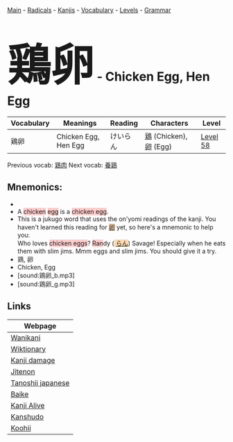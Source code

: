 <style> bigfont {font-size: 100px}</style>
[Main](../README.md) -
[Radicals](../radicals.md) -
[Kanjis](../kanjis.md) -
[Vocabulary](../vocabulary.md) -
[Levels](../levels.md) -
[Grammar](../grammar.md)
# <bigfont> 鶏卵</bigfont> - Chicken Egg, Hen Egg 

| Vocabulary | Meanings | Reading | Characters | Level |
| --- | --- | --- | --- | --- |
| 鶏卵 | Chicken Egg, Hen Egg | けいらん |  [鶏](../kanjis/鶏.md) (Chicken), [卵](../kanjis/卵.md) (Egg) | [Level 58](../levels/wk_level58.md) |

Previous vocab: [鶏肉](鶏肉.md) Next vocab: [養鶏](養鶏.md) 

## Mnemonics:

* 
* A <span style="background-color:#ffcccb"> chicken</span> <span style="background-color:#ffcccb"> egg</span> is a <span style="background-color:#ffcccb"> chicken egg</span>.
* This is a jukugo word that uses the on'yomi readings of the kanji. You haven't learned this reading for <span style="background-color:#fed8b1"> [卵](https://jisho.org/search/卵)</span> yet, so here's a mnemonic to help you:<br />Who loves <span style="background-color:#ffcccb"> chicken eggs</span>? <span style="background-color:#ffcccb"> Ran</span>dy (<span style="background-color:#fed8b1"> [らん](https://jisho.org/search/らん)</span>) Savage! Especially when he eats them with slim jims. Mmm eggs and slim jims. You should give it a try.
* 鶏, 卵
* Chicken, Egg
* [sound:鶏卵_b.mp3]
* [sound:鶏卵_g.mp3]


## Links 

| Webpage |
| --- |
| [Wanikani          ](https://www.wanikani.com/kanji/鶏卵) |
| [Wiktionary        ](https://en.wiktionary.org/wiki/鶏卵) |
| [Kanji damage      ](http://www.kanjidamage.com/kanji/search?utf8=✓&q=鶏卵) |
| [Jitenon           ](https://jitenon.com/kanji/鶏卵) |
| [Tanoshii japanese ](https://www.tanoshiijapanese.com/dictionary/kanji.cfm?k=鶏卵) |
| [Baike             ](https://baike.baidu.com/item/鶏卵) |
| [Kanji Alive       ](https://app.kanjialive.com/鶏卵) |
| [Kanshudo          ](https://www.kanshudo.com/searchmn?q=鶏卵) |
| [Koohii            ](https://kanji.koohii.com/study/kanji/鶏卵) |

